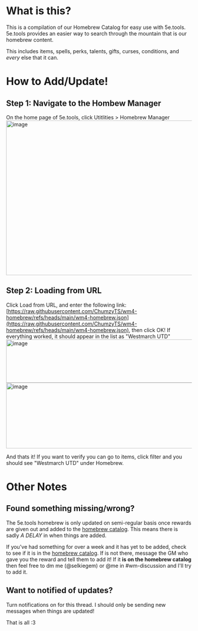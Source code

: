 # What is this?
This is a compilation of our Homebrew Catalog for easy use with 5e.tools. 5e.tools provides an easier way to search through the mountain that is our homebrew content. 

This includes items, spells, perks, talents, gifts, curses, conditions, and *every* else that it can.

# How to Add/Update!
## Step 1: Navigate to the Hombew Manager
On the home page of 5e.tools, click Utitlities > Homebrew Manager
<img width="1246" height="419" alt="image" src="https://github.com/user-attachments/assets/406556c6-5024-48a9-8339-912e8e33c2a8" />

## Step 2: Loading from URL
Click Load from URL, and enter the following link: [https://raw.githubusercontent.com/ChumzyTS/wm4-homebrew/refs/heads/main/wm4-homebrew.json](https://raw.githubusercontent.com/ChumzyTS/wm4-homebrew/refs/heads/main/wm4-homebrew.json), then click OK! If everything worked, it should appear in the list as "Westmarch UTD"
<img width="1187" height="117" alt="image" src="https://github.com/user-attachments/assets/2b226f40-921a-442e-8ab8-99bc4799fb4c" />
<img width="1186" height="178" alt="image" src="https://github.com/user-attachments/assets/c251d89a-b6c6-41f4-83a9-98c32f9ab58e" />

And thats it! If you want to verify you can go to items, click filter and you should see "Westmarch UTD" under Homebrew.

# Other Notes
## Found something missing/wrong?
The 5e.tools homebrew is only updated on semi-regular basis once rewards are given out and added to the [homebrew catalog](https://docs.google.com/document/d/1tiToA5RnKt2pGXsPIT8XXOBbRKFVEKu-2gs7H3psY6I/edit?tab=t.0). This means there is sadly *A DELAY* in when things are added. 

If you've had something for over a week and it has yet to be added, check to see if it is in the [homebrew catalog](https://docs.google.com/document/d/1tiToA5RnKt2pGXsPIT8XXOBbRKFVEKu-2gs7H3psY6I/edit?tab=t.0). If is not there, message the GM who gave you the reward and tell them to add it! If it **is on the homebrew catalog** then feel free to dm me (@selkiegem) or @me in #wm-discussion and I'll try to add it.

## Want to notified of updates?
Turn notifications on for this thread. I should only be sending new messages when things are updated!

That is all :3

